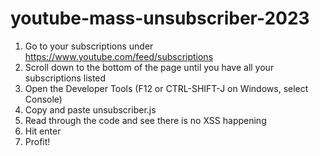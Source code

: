 # youtube-mass-unsubscriber-2023

1. Go to your subscriptions under https://www.youtube.com/feed/subscriptions
1. Scroll down to the bottom of the page until you have all your subscriptions listed
1. Open the Developer Tools (F12 or CTRL-SHIFT-J on Windows, select Console)
1. Copy and paste unsubscriber.js 
1. Read through the code and see there is no XSS happening
1. Hit enter
1. Profit!
